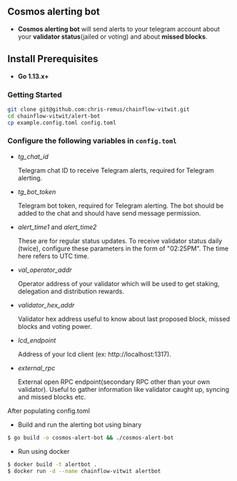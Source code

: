 ## Cosmos alerting bot

 -   **Cosmos alerting bot** will send alerts to your telegram account about your **validator status**(jailed or voting) and about **missed blocks**.

## Install Prerequisites
- **Go 1.13.x+**

### Getting Started

```bash
git clone git@github.com:chris-remus/chainflow-vitwit.git
cd chainflow-vitwit/alert-bot
cp example.config.toml config.toml
```
### Configure the following variables in `config.toml`

- *tg_chat_id*

    Telegram chat ID to receive Telegram alerts, required for Telegram alerting.
    
- *tg_bot_token*

    Telegram bot token, required for Telegram alerting. The bot should be added to the chat and should have send message permission.

- *alert_time1* and *alert_time2*

    These are for regular status updates. To receive validator status daily (twice), configure these parameters in the form of "02:25PM". The time here refers to UTC time.

- *val_operator_addr*

    Operator address of your validator which will be used to get staking, delegation and distribution rewards.

- *validator_hex_addr*

    Validator hex address useful to know about last proposed block, missed blocks and voting power.

- *lcd_endpoint*

    Address of your lcd client (ex: http://localhost:1317).

- *external_rpc*

    External open RPC endpoint(secondary RPC other than your own validator). Useful to gather information like validator caught up, syncing and missed blocks etc.

After populating config.toml 

- Build and run the alerting bot using binary

```bash
$ go build -o cosmos-alert-bot && ./cosmos-alert-bot
```

- Run using docker

```bash
$ docker build -t alertbot .
$ docker run -d --name chainflow-vitwit alertbot
```
